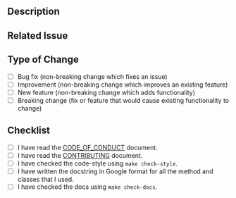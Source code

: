 ## Description

<!-- Add more detailed description of the changes if needed. -->

## Related Issue

<!-- If your PR refers to a related issue, link it here. -->

## Type of Change

<!-- Mark with an `x` all the checkboxes that apply (like `[x]`) -->

- [ ] Bug fix (non-breaking change which fixes an issue)
- [ ] Improvement (non-breaking change which improves an existing feature)
- [ ] New feature (non-breaking change which adds functionality)
- [ ] Breaking change (fix or feature that would cause existing functionality to change)

## Checklist

<!-- Mark with an `x` all the checkboxes that apply (like `[x]`) -->

- [ ] I have read the [CODE_OF_CONDUCT](../CODE_OF_CONDUCT.md) document.
- [ ] I have read the [CONTRIBUTING](../CONTRIBUTING.md) document.
- [ ] I have checked the code-style using `make check-style`.
- [ ] I have written the docstring in Google format for all the method and classes that I used.
- [ ] I have checked the docs using `make check-docs`.